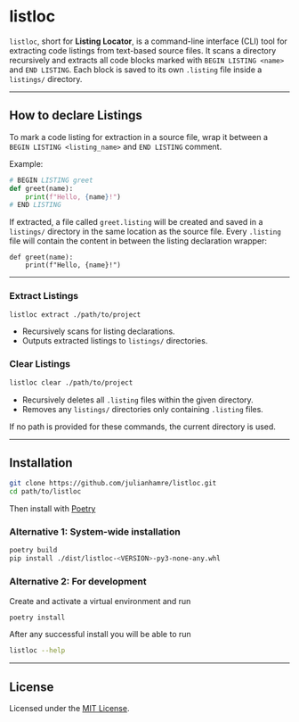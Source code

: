 # listloc

`listloc`, short for **Listing Locator**, is a command-line interface (CLI) tool for extracting code listings from text-based source files. It scans a directory recursively and extracts all code blocks marked with `BEGIN LISTING <name>` and `END LISTING`. Each block is saved to its own `.listing` file inside a `listings/` directory.

---

## How to declare Listings

To mark a code listing for extraction in a source file, wrap it between a `BEGIN LISTING <listing_name>` and `END LISTING` comment.

Example:
```python
# BEGIN LISTING greet
def greet(name):
    print(f"Hello, {name}!")
# END LISTING
```

If extracted, a file called `greet.listing` will be created and saved in a `listings/` directory in the same location as the source file. Every `.listing` file will contain the content in between the listing declaration wrapper:

```text
def greet(name):
    print(f"Hello, {name}!")
```

---


### Extract Listings

```bash
listloc extract ./path/to/project
```

- Recursively scans for listing declarations.
- Outputs extracted listings to `listings/` directories.

### Clear Listings

```bash
listloc clear ./path/to/project
```

- Recursively deletes all `.listing` files within the given directory.
- Removes any `listings/` directories only containing `.listing` files.


If no path is provided for these commands, the current directory is used.

---

## Installation

```bash
git clone https://github.com/julianhamre/listloc.git
cd path/to/listloc
```

Then install with [Poetry](https://python-poetry.org/)

### Alternative 1: System-wide installation

```bash
poetry build
pip install ./dist/listloc-<VERSION>-py3-none-any.whl
```

### Alternative 2: For development

Create and activate a virtual environment and run
```bash
poetry install
```

After any successful install you will be able to run

```bash
listloc --help
```
---


## License

Licensed under the [MIT License](https://mit-license.org).